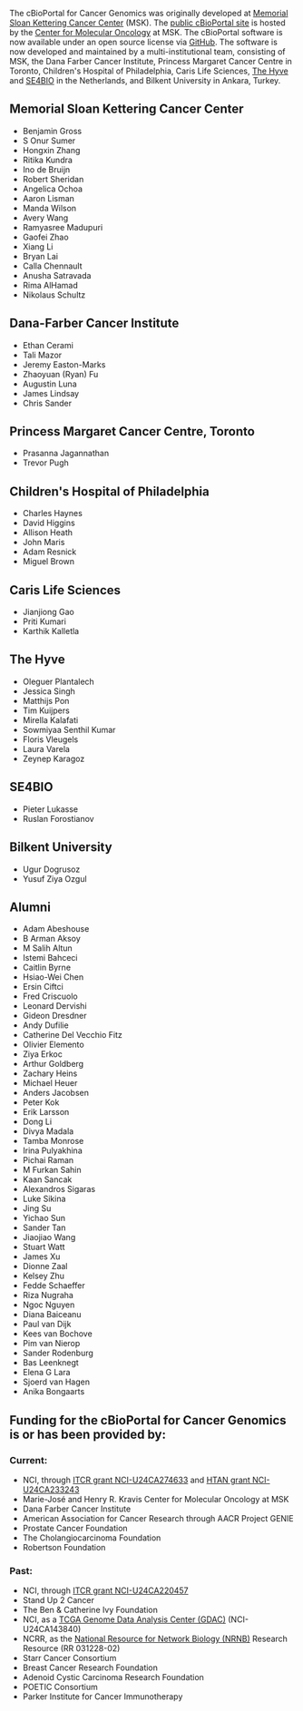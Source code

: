 The cBioPortal for Cancer Genomics was originally developed at [Memorial Sloan Kettering Cancer Center](https://www.mskcc.org/) (MSK). The [public cBioPortal site](https://www.cbioportal.org) is hosted by the [Center for Molecular Oncology](https://www.mskcc.org/research/molecular-oncology) at MSK. The cBioPortal software is now available under an open source license via [GitHub](https://github.com/cBioPortal/). The software is now developed and maintained by a multi-institutional team, consisting of MSK, the Dana Farber Cancer Institute, Princess Margaret Cancer Centre in Toronto, Children's Hospital of Philadelphia, Caris Life Sciences, [The Hyve](https://thehyve.nl) and [SE4BIO](https://www.se4.bio/) in the Netherlands, and Bilkent University in Ankara, Turkey.

## Memorial Sloan Kettering Cancer Center
* Benjamin Gross
* S Onur Sumer
* Hongxin Zhang
* Ritika Kundra
* Ino de Bruijn
* Robert Sheridan
* Angelica Ochoa
* Aaron Lisman
* Manda Wilson
* Avery Wang
* Ramyasree Madupuri
* Gaofei Zhao
* Xiang Li
* Bryan Lai
* Calla Chennault
* Anusha Satravada
* Rima AlHamad
* Nikolaus Schultz

## Dana-Farber Cancer Institute
* Ethan Cerami
* Tali Mazor
* Jeremy Easton-Marks
* Zhaoyuan (Ryan) Fu
* Augustin Luna
* James Lindsay
* Chris Sander

## Princess Margaret Cancer Centre, Toronto
* Prasanna Jagannathan
* Trevor Pugh

## Children's Hospital of Philadelphia
* Charles Haynes
* David Higgins
* Allison Heath
* John Maris
* Adam Resnick
* Miguel Brown

## Caris Life Sciences
* Jianjiong Gao
* Priti Kumari
* Karthik Kalletla

## The Hyve
* Oleguer Plantalech
* Jessica Singh
* Matthijs Pon
* Tim Kuijpers
* Mirella Kalafati
* Sowmiyaa Senthil Kumar
* Floris Vleugels
* Laura Varela
* Zeynep Karagoz

## SE4BIO
* Pieter Lukasse
* Ruslan Forostianov

## Bilkent University
* Ugur Dogrusoz
* Yusuf Ziya Ozgul

## Alumni
* Adam Abeshouse
* B Arman Aksoy
* M Salih Altun
* Istemi Bahceci
* Caitlin Byrne
* Hsiao-Wei Chen
* Ersin Ciftci
* Fred Criscuolo
* Leonard Dervishi
* Gideon Dresdner
* Andy Dufilie
* Catherine Del Vecchio Fitz
* Olivier Elemento
* Ziya Erkoc
* Arthur Goldberg
* Zachary Heins
* Michael Heuer
* Anders Jacobsen
* Peter Kok
* Erik Larsson
* Dong Li
* Divya Madala
* Tamba Monrose
* Irina Pulyakhina
* Pichai Raman
* M Furkan Sahin
* Kaan Sancak
* Alexandros Sigaras
* Luke Sikina
* Jing Su
* Yichao Sun
* Sander Tan
* Jiaojiao Wang
* Stuart Watt
* James Xu
* Dionne Zaal
* Kelsey Zhu
* Fedde Schaeffer
* Riza Nugraha
* Ngoc Nguyen
* Diana Baiceanu
* Paul van Dijk
* Kees van Bochove
* Pim van Nierop
* Sander Rodenburg
* Bas Leenknegt
* Elena G Lara
* Sjoerd van Hagen
* Anika Bongaarts

## Funding for the cBioPortal for Cancer Genomics is or has been provided by:

### Current:
* NCI, through [ITCR grant NCI-U24CA274633](https://itcr.nci.nih.gov/funded-project/cbioportal-cancer-genomics) and [HTAN grant NCI-U24CA233243](https://humantumoratlas.org/)
* Marie-José and Henry R. Kravis Center for Molecular Oncology at MSK
* Dana Farber Cancer Institute
* American Association for Cancer Research through AACR Project GENIE
* Prostate Cancer Foundation
* The Cholangiocarcinoma Foundation
* Robertson Foundation

### Past:
* NCI, through [ITCR grant NCI-U24CA220457](https://itcr.nci.nih.gov/funded-project/cbioportal-cancer-genomics)
* Stand Up 2 Cancer
* The Ben & Catherine Ivy Foundation
* NCI, as a [TCGA Genome Data Analysis Center (GDAC)](https://tcga.cancer.gov/wwd/program/research_network/gdac.asp) (NCI-U24CA143840)
* NCRR, as the [National Resource for Network Biology (NRNB)](https://nrnb.org/) Research Resource (RR 031228-02)
* Starr Cancer Consortium
* Breast Cancer Research Foundation
* Adenoid Cystic Carcinoma Research Foundation
* POETIC Consortium
* Parker Institute for Cancer Immunotherapy
